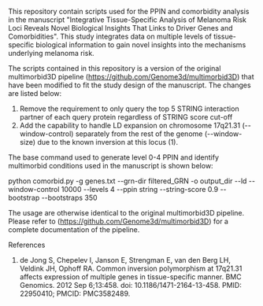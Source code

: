 This repository contain scripts used for the PPIN and comorbidity analysis in the manuscript "Integrative Tissue-Specific Analysis of Melanoma Risk Loci Reveals Novel Biological Insights That Links to Driver Genes and Comorbidities". This study integrates data on multiple levels of tissue-specific biological information to gain novel insights into the mechanisms underlying melanoma risk.

The scripts contained in this repository is a version of the original multimorbid3D pipeline (https://github.com/Genome3d/multimorbid3D) that have been modified to fit the study design of the manuscript. The changes are listed below:
1. Remove the requirement to only query the top 5 STRING interaction partner of each query protein regardless of STRING score cut-off
2. Add the capability to handle LD expansion on chromosome 17q21.31 (--window-control) separately from the rest of the genome (--window-size) due to the known inversion at this locus (1). 


The base command used to generate level 0-4 PPIN and identify multimorbid conditions used in the manuscript is shown below:

python comorbid.py -g genes.txt --grn-dir filtered_GRN -o output_dir --ld --window-control 10000 --levels 4 --ppin string --string-score 0.9 --bootstrap --bootstraps 350 

The usage are otherwise identical to the original multimorbid3D pipeline. Please refer to (https://github.com/Genome3d/multimorbid3D) for a complete documentation of the pipeline.



References
1. de Jong S, Chepelev I, Janson E, Strengman E, van den Berg LH, Veldink JH, Ophoff RA. Common inversion polymorphism at 17q21.31 affects expression of multiple genes in tissue-specific manner. BMC Genomics. 2012 Sep 6;13:458. doi: 10.1186/1471-2164-13-458. PMID: 22950410; PMCID: PMC3582489.


